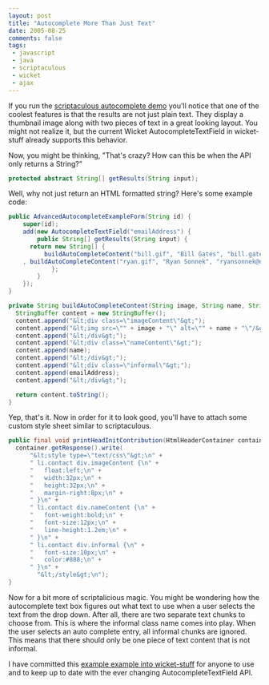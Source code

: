 ```yaml
---
layout: post
title: "Autocomplete More Than Just Text"
date: 2005-08-25
comments: false
tags:
 - javascript
 - java
 - scriptaculous
 - wicket
 - ajax
---
```


If you run the [scriptaculous autocomplete demo](http://script.aculo.us/demos/ajax/autocompleter_customized) you'll notice that one of the coolest features is that the results are not just plain text. They display a thumbnail image along with two pieces of text in a great looking layout. You might not realize it, but the current Wicket AutocompleteTextField in wicket-stuff already supports this behavior.



Now, you might be thinking, "That's crazy? How can this be when the API only returns a String?"


```java
protected abstract String[] getResults(String input);
```



Well, why not just return an HTML formatted string? Here's some example code:


```java
public AdvancedAutocompleteExampleForm(String id) {
    super(id);
    add(new AutocompleteTextField("emailAddress") {
        public String[] getResults(String input) {
      return new String[] {
          buildAutoCompleteContent("bill.gif", "Bill Gates", "bill.gates@microsoft.com")
    , buildAutoCompleteContent("ryan.gif", "Ryan Sonnek", "ryansonnek@notvalid.com")
            };
        }
    });
}

private String buildAutoCompleteContent(String image, String name, String emailAddress) {
  StringBuffer content = new StringBuffer();
  content.append("&lt;div class=\"imageContent\"&gt;");
  content.append("&lt;img src=\"" + image + "\" alt=\"" + name + "\"/&gt;");
  content.append("&lt;/div&gt;");
  content.append("&lt;div class=\"nameContent\"&gt;");
  content.append(name);
  content.append("&lt;/div&gt;");
  content.append("&lt;div class=\"informal\"&gt;");
  content.append(emailAddress);
  content.append("&lt;/div&gt;");

  return content.toString();
}
```

Yep, that's it.  Now in order for it to look good, you'll have to attach some custom style sheet similar to scriptaculous.

```java
public final void printHeadInitContribution(HtmlHeaderContainer container) {
  container.getResponse().write(
      "&lt;style type=\"text/css\"&gt;\n" +
      " li.contact div.imageContent {\n" +
      "   float:left;\n" +
      "   width:32px;\n" +
      "   height:32px;\n" +
      "   margin-right:8px;\n" +
      " }\n" +
      " li.contact div.nameContent {\n" +
      "   font-weight:bold;\n" +
      "   font-size:12px;\n" +
      "   line-height:1.2em;\n" +
      " }\n" +
      " li.contact div.informal {\n" +
      "   font-size:10px;\n" +
      "   color:#888;\n" +
      " }\n" +
        "&lt;/style&gt;\n");
}
```

Now for a bit more of scriptalicious magic. You might be wondering how the autocomplete text box figures out what text to use when a user selects the text from the drop down. After all, there are two separate text chunks to choose from. This is where the informal class name comes into play. When the user selects an auto complete entry, all informal chunks are ignored. This means that there should only be one piece of text content that is not informal.



I have committed this [example example into wicket-stuff](http://cvs.sourceforge.net/viewcvs.py/wicket-stuff/wicket-contrib-prototype-examples/) for anyone to use and to keep up to date with the ever changing AutocompleteTextField API.

